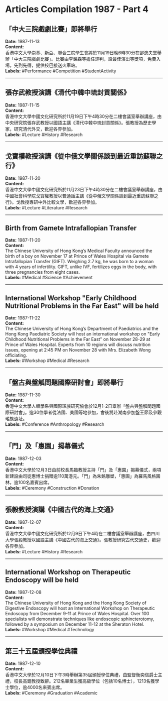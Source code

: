 # Articles Compilation 1987 - Part 4

## 「中大三院戲劇比賽」即將舉行  
**Date:** 1987-11-13  
**Content:**  
香港中文大學崇基、新亞、聯合三院學生會將於11月19日晚6時30分在邵逸夫堂舉辦「中大三院戲劇比賽」。比賽由李銘森等擔任評判，設最佳演出等獎項，免費入場，先到先得，提供校巴接送火車站。  
**Labels:** #Performance #Competition #StudentActivity  

---

## 張存武教授演講《清代中韓中琉封貢關係》  
**Date:** 1987-11-15  
**Content:**  
香港中文大學中國文化研究所於11月19日下午4時30分在二樓會議室舉辦講座，由中央研究院張存武教授以國語主講《清代中韓中琉封貢關係》。張教授為歷史學家，研究清代外交，歡迎各界參加。  
**Labels:** #Lecture #History #Research  

---

## 戈寶權教授演講《從中俄文學關係談到最近重訪蘇聯之行》  
**Date:** 1987-11-20  
**Content:**  
香港中文大學中國文化研究所於11月23日下午4時30分在二樓會議室舉辦講座，由中國社會科學院戈寶權教授以普通話主講《從中俄文學關係談到最近重訪蘇聯之行》。戈教授專研中外比較文學，歡迎各界參加。  
**Labels:** #Lecture #Literature #Research  

---

## Birth from Gamete Intrafallopian Transfer  
**Date:** 1987-11-20  
**Content:**  
The Chinese University of Hong Kong’s Medical Faculty announced the birth of a boy on November 17 at Prince of Wales Hospital via Gamete Intrafallopian Transfer (GIFT). Weighing 2.7 kg, he was born to a woman with 4 years of infertility. GIFT, unlike IVF, fertilizes eggs in the body, with three pregnancies from eight cases.  
**Labels:** #Medical #Science #Achievement  

---

## International Workshop "Early Childhood Nutritional Problems in the Far East" will be held  
**Date:** 1987-11-22  
**Content:**  
The Chinese University of Hong Kong’s Department of Paediatrics and the Hong Kong Paediatric Society will host an international workshop on "Early Childhood Nutritional Problems in the Far East" on November 28-29 at Prince of Wales Hospital. Experts from 10 regions will discuss nutrition issues, opening at 2:45 PM on November 28 with Mrs. Elizabeth Wong officiating.  
**Labels:** #Workshop #Medical #Research  

---

## 「盤古與盤觚問題國際研討會」即將舉行  
**Date:** 1987-11-30  
**Content:**  
香港中文大學人類學系與國際瑤族研究協會於12月1-2日舉辦「盤古與盤觚問題國際研討會」。逾30位學者從法國、美國等地參加，會後將赴湖南參加盤王節及參觀瑤族遺址。  
**Labels:** #Conference #Anthropology #Research  

---

## 「門」及「惠園」揭幕儀式  
**Date:** 1987-12-03  
**Content:**  
香港中文大學於12月3日由前校長馬臨教授主持「門」及「惠園」揭幕儀式，兩項新建設由司徒惠博士捐贈逾110萬港元。「門」為朱銘雕塑，「惠園」為羅馬風格園林，逾100名嘉賓出席。  
**Labels:** #Ceremony #Construction #Donation  

---

## 張毅教授演講《中國古代的海上交通》  
**Date:** 1987-12-07  
**Content:**  
香港中文大學中國文化研究所於12月9日下午4時在二樓會議室舉辦講座，由四川大學張毅教授以國語主講《中國古代的海上交通》。張教授研究古代交通史，歡迎各界參加。  
**Labels:** #Lecture #History #Research  

---

## International Workshop on Therapeutic Endoscopy will be held  
**Date:** 1987-12-08  
**Content:**  
The Chinese University of Hong Kong and the Hong Kong Society of Digestive Endoscopy will host an International Workshop on Therapeutic Endoscopy from December 9-11 at Prince of Wales Hospital. Over 100 specialists will demonstrate techniques like endoscopic sphincterotomy, followed by a symposium on December 11-12 at the Sheraton Hotel.  
**Labels:** #Workshop #Medical #Technology  

---

## 第三十五屆頒授學位典禮  
**Date:** 1987-12-10  
**Content:**  
香港中文大學於12月10日下午3時舉辦第35屆頒授學位典禮，由監督衡奕信爵士主禮，校長高錕教授致辭。212名畢業生獲高級學位（包括10名博士），1213名獲學士學位，逾4000名來賓出席。  
**Labels:** #Ceremony #Graduation #Academic  

